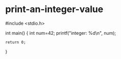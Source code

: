 # print-an-integer-value
#include <stdio.h>

int main() {
    int num=42;
    printf("integer: %d\n", num);

    return 0;
}
